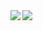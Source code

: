 <div>
  <img align="left" src="https://github-readme-stats.vercel.app/api?username=szvasas&show_icons=true" />
</div>

<div>
  <img align="left" src="https://github-readme-stats.vercel.app/api/top-langs/?username=szvasas" />
</div>
<!--
**szvasas/szvasas** is a ✨ _special_ ✨ repository because its `README.md` (this file) appears on your GitHub profile.

Here are some ideas to get you started:

- 🔭 I’m currently working on ...
- 🌱 I’m currently learning ...
- 👯 I’m looking to collaborate on ...
- 🤔 I’m looking for help with ...
- 💬 Ask me about ...
- 📫 How to reach me: ...
- 😄 Pronouns: ...
- ⚡ Fun fact: ...
-->
